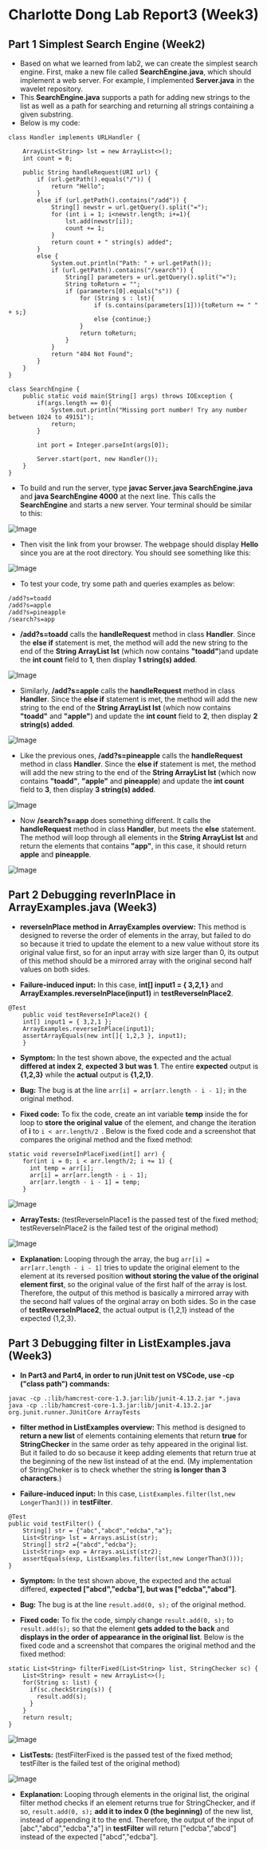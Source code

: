 # Charlotte Dong Lab Report3 (Week3)  
  
## Part 1 Simplest Search Engine (Week2)  
* Based on what we learned from lab2, we can create the simplest search engine. First, make a new file called **SearchEngine.java**, which should implement a web server. For example, I implemented **Server.java** in the wavelet repository.  
* This **SearchEngine.java** supports a path for adding new strings to the list as well as a path for searching and returning all strings containing a given substring.  
* Below is my code:  
  
```
class Handler implements URLHandler {

    ArrayList<String> lst = new ArrayList<>();
    int count = 0;

    public String handleRequest(URI url) {
        if (url.getPath().equals("/")) {
            return "Hello";
        }
        else if (url.getPath().contains("/add")) {
            String[] newstr = url.getQuery().split("=");
            for (int i = 1; i<newstr.length; i+=1){
                lst.add(newstr[i]);
                count += 1;
            }
            return count + " string(s) added";
        }
        else {
            System.out.println("Path: " + url.getPath());
            if (url.getPath().contains("/search")) {
                String[] parameters = url.getQuery().split("=");
                String toReturn = "";
                if (parameters[0].equals("s")) {
                    for (String s : lst){
                        if (s.contains(parameters[1])){toReturn += " " + s;}
                        else {continue;}
                    }
                    return toReturn;
                }
            }
            return "404 Not Found";
        }
    }
}
```  
```
class SearchEngine {
    public static void main(String[] args) throws IOException {
        if(args.length == 0){
            System.out.println("Missing port number! Try any number between 1024 to 49151");
            return;
        }

        int port = Integer.parseInt(args[0]);

        Server.start(port, new Handler());
    }
}
```  
* To build and run the server, type **javac Server.java SearchEngine.java** and **java SearchEngine 4000** at the next line. This calls the **SearchEngine** and starts a new server. Your terminal should be similar to this:  
  
![Image](lab2-screenshots/commandlinelink.png)  
  
* Then visit the link from your browser. The webpage should display **Hello** since you are at the root directory. You should see something like this:  
  
![Image](lab2-screenshots/newhello.png)  
  
* To test your code, try some path and queries examples as below:  
```
/add?s=toadd  
/add?s=apple  
/add?s=pineapple  
/search?s=app  
```  
* **/add?s=toadd** calls the **handleRequest** method in class **Handler**. Since the **else if** statement is met, the method will add the new string to the end of the **String ArrayList lst** (which now contains **"toadd"**)and update the **int count** field to **1**, then display **1 string(s) added**.  
  
![Image](lab2-screenshots/newtoadd.png)  
  
* Similarly, **/add?s=apple** calls the **handleRequest** method in class **Handler**. Since the **else if** statement is met, the method will add the new string to the end of the **String ArrayList lst** (which now contains **"toadd"** and **"apple"**) and update the **int count** field to **2**, then display **2 string(s) added**.  
  
![Image](lab2-screenshots/newapple.png)  
  
* Like the previous ones, **/add?s=pineapple** calls the **handleRequest** method in class **Handler**. Since the **else if** statement is met, the method will add the new string to the end of the **String ArrayList lst** (which now contains **"toadd"**, **"apple"** and **pineapple**) and update the **int count** field to **3**, then display **3 string(s) added**.  
  
![Image](lab2-screenshots/newpineapple.png)  
  
* Now **/search?s=app** does something different. It calls the **handleRequest** method in class **Handler**, but meets the **else** statement. The method will loop through all elements in the **String ArrayList lst** and return the elements that contains **"app"**, in this case, it should return **apple** and **pineapple**.  
  
![Image](lab2-screenshots/newsearch.png)  
  
  
## Part 2 Debugging reverInPlace in ArrayExamples.java (Week3)  
* **reverseInPlace method in ArrayExamples overview:** This method is designed to reverse the order of elements in the array, but failed to do so because it tried to update the element to a new value without store its original value first, so for an input array with size larger than 0, its output of this method should be a mirrored array with the original second half values on both sides.  
  
* **Failure-induced input:** In this case, **int[] input1 = { 3,2,1 }** and **ArrayExamples.reverseInPlace(input1)** in **testReverseInPlace2**.  
```
@Test 
	public void testReverseInPlace2() {
    int[] input1 = { 3,2,1 };
    ArrayExamples.reverseInPlace(input1);
    assertArrayEquals(new int[]{ 1,2,3 }, input1);
	}
```  
* **Symptom:** In the test shown above, the expected and the actual **differed at index 2**, **expected 3 but was 1**. The entire **expected** output is **{1,2,3}** while the **actual** output is **{1,2,1}**.  
  
* **Bug:** The bug is at the line `arr[i] = arr[arr.length - i - 1];` in the original method.    

* **Fixed code:**  To fix the code, create an int variable **temp** inside the for loop to **store the original value** of the element, and change the iteration of **i** to `i < arr.length/2 `. Below is the fixed code and a screenshot that compares the original method and the fixed method:  
```
static void reverseInPlaceFixed(int[] arr) {
    for(int i = 0; i < arr.length/2; i += 1) {
      int temp = arr[i];
      arr[i] = arr[arr.length - i - 1];
      arr[arr.length - i - 1] = temp;
    }
```  
  
![Image](lab3-screenshots/arrmethods.png)  
  
* **ArrayTests:** (testReverseInPlace1 is the passed test of the fixed method; testReverseInPlace2 is the failed test of the original method)  
  
![Image](lab3-screenshots/arrtests.png)  
  
* **Explanation:** Looping through the array, the bug `arr[i] = arr[arr.length - i - 1]` tries to update the original element to the element at its reversed position **without storing the value of the original element first**, so the original value of the first half of the array is lost. Therefore, the output of this method is basically a mirrored array with the second half values of the orginal array on both sides. So in the case of **testReverseInPlace2**, the actual output is {1,2,1} instead of the expected {1,2,3}.  
  
    

## Part 3 Debugging filter in ListExamples.java (Week3)  
* **In Part3 and Part4, in order to run jUnit test on VSCode, use -cp ("class path") commands:**  
```
javac -cp .:lib/hamcrest-core-1.3.jar:lib/junit-4.13.2.jar *.java  
java -cp .:lib/hamcrest-core-1.3.jar:lib/junit-4.13.2.jar org.junit.runner.JUnitCore ArrayTests
```  
  
  
* **filter method in ListExamples overview:** This method is designed to **return a new list** of elements containing elements that return **true** for **StringChecker** in the same order as tehy appeared in the original list. But it failed to do so because it keep adding elements that return true at the beginning of the new list instead of at the end. (My implementation of StringCheker is to check whether the string **is longer than 3 characters**.)  
  
* **Failure-induced input:** In this case, `ListExamples.filter(lst,new LongerThan3())` in **testFilter**.  
```
@Test 
public void testFilter() {
    String[] str = {"abc","abcd","edcba","a"};
    List<String> lst = Arrays.asList(str);
    String[] str2 ={"abcd","edcba"};
    List<String> exp = Arrays.asList(str2);
    assertEquals(exp, ListExamples.filter(lst,new LongerThan3()));
}
```  
  
* **Symptom:** In the test shown above, the expected and the actual differed, **expected ["abcd","edcba"], but was ["edcba","abcd"]**.  
  
* **Bug:** The bug is at the line `result.add(0, s);` of the original method.  
  
* **Fixed code:** To fix the code, simply change `result.add(0, s);` to `result.add(s);` so that the element **gets added to the back** and **displays in the order of appearance in the original list**. Below is the fixed code and a screenshot that compares the original method and the fixed method:  
```
static List<String> filterFixed(List<String> list, StringChecker sc) {
    List<String> result = new ArrayList<>();
    for(String s: list) {
      if(sc.checkString(s)) {
        result.add(s); 
      }
    }
    return result;
}
```  
  
![Image](lab3-screenshots/listmethods.png)  
  
* **ListTests:** (testFilterFixed is the passed test of the fixed method; testFilter is the failed test of the original method)  
  
![Image](lab3-screenshots/listtests.png)  
  
* **Explanation:** Looping through elements in the original list, the original filter method checks if an element returns true for StringChecker, and if so, `result.add(0, s);` **add it to index 0 (the beginning)** of the new list, instead of appending it to the end. Therefore, the output of the input of [abc","abcd","edcba","a"] in **testFilter** will return ["edcba","abcd"] instead of the expected ["abcd","edcba"].  
  



